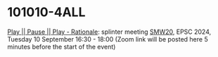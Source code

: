 # 101010-4ALL

[Play || Pause || Play - Rationale](./PlayPausePlay-Rationale.md): splinter meeting [SMW20](https://meetingorganizer.copernicus.org/EPSC2024/session/51557), EPSC 2024, Tuesday 10 September 16:30 - 18:00 (Zoom link will be posted here 5 minutes before the start of the event)
